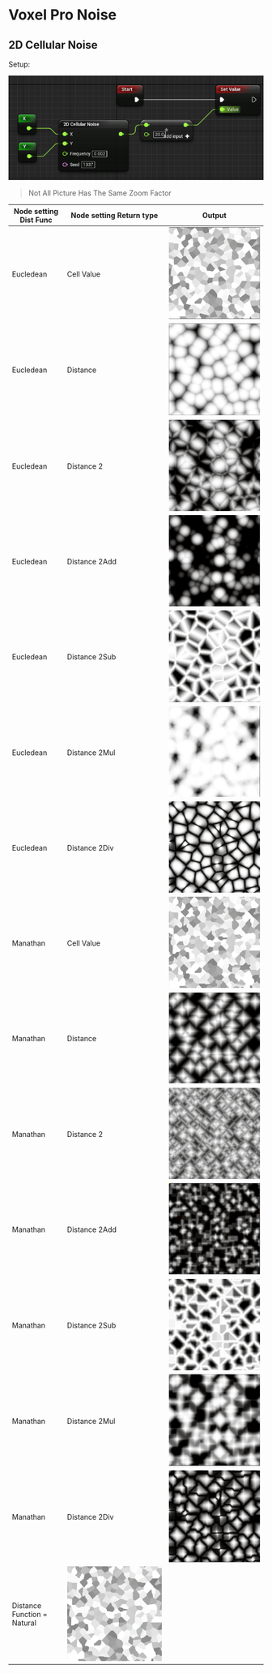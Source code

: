 # Voxel Pro Noise

## 2D Cellular Noise

Setup:

![Image](Images/2021-04-23%2018_48_27-Window.png)

> Not All Picture Has The Same Zoom Factor

| Node setting Dist Func        | Node setting Return type  | Output                                        |
| ----------------------------- | ------------------------- | --------------------------------------------- |
|Eucledean                      |Cell Value                 |![Image](Images/2021-04-23-19_06_13-Window.png)|
|Eucledean                      |Distance                   |![Image](Images/2021-04-23-21_09_51-Window.png)|
|Eucledean                      |Distance 2                 |![Image](Images/2021-04-23-21_10_50-Window.png)|
|Eucledean                      |Distance 2Add              |![Image](Images/2021-04-23-21_11_40-Window.png)|
|Eucledean                      |Distance 2Sub              |![Image](Images/2021-04-23-21_15_05-Window.png)|
|Eucledean                      |Distance 2Mul              |![Image](Images/2021-04-23-21_17_09-Window.png)|
|Eucledean                      |Distance 2Div              |![Image](Images/2021-04-23-21_18_05-Window.png)|
|Manathan                       |Cell Value                 |![Image](Images/2021-04-23-19_09_57-Window.png)|
|Manathan                       |Distance                   |![Image](Images/2021-04-23-21_23_08-Window.png)|
|Manathan                       |Distance 2                 |![Image](Images/2021-04-23-21_24_00-Window.png)|
|Manathan                       |Distance 2Add              |![Image](Images/2021-04-23-21_25_07-Window.png)|
|Manathan                       |Distance 2Sub              |![Image](Images/2021-04-23-21_27_47-Window.png)|
|Manathan                       |Distance 2Mul              |![Image](Images/2021-04-23-21_28_11-Window.png)|
|Manathan                       |Distance 2Div              |![Image](Images/2021-04-23-21_29_06-Window.png)|
| Distance Function = Natural   |![Image](Images/2021-04-23-19_11_08-Window.png)|